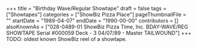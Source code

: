 +++
title = "Birthday Wave/Regular Showtape"
draft = false
tags = ["Showtapes"]
categories = ["ShowBiz Pizza Place"]
pageThumbnailFile = ""
startDate = "1989-04-07"
endDate = "1990-00-00"
contributors = []
alsoKnownAs = ["028-0489-01 ShowBiz Pizza Time, Inc. BDAY-WAVE/REG SHOWTAPE Serial #000059 Deck - 3 04/07/89 - Master TAILWOUND"]
+++
TODO: oldest known ShowBiz reel of a showtape.

